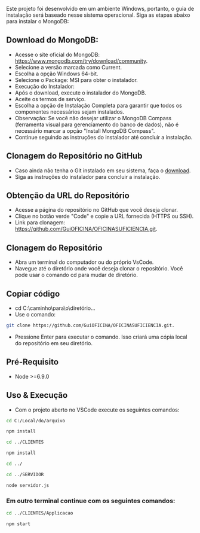 Este projeto foi desenvolvido em um ambiente Windows, portanto, o guia de instalação será baseado nesse sistema operacional. Siga as etapas abaixo para instalar o MongoDB:

## Download do MongoDB:
- Acesse o site oficial do MongoDB: https://www.mongodb.com/try/download/community.
- Selecione a versão marcada como Current.
- Escolha a opção Windows 64-bit.
- Selecione o Package: MSI para obter o instalador.
- Execução do Instalador:
- Após o download, execute o instalador do MongoDB.
- Aceite os termos de serviço.
- Escolha a opção de Instalação Completa para garantir que todos os componentes necessários sejam instalados.
- Observação: Se você não desejar utilizar o MongoDB Compass (ferramenta visual para gerenciamento do banco de dados), não é necessário marcar a opção "Install MongoDB Compass".
- Continue seguindo as instruções do instalador até concluir a instalação.

## Clonagem do Repositório no GitHub
- Caso ainda não tenha o Git instalado em seu sistema, faça o [download](https://git-scm.com/downloads).
- Siga as instruções do instalador para concluir a instalação.

## Obtenção da URL do Repositório
- Acesse a página do repositório no GitHub que você deseja clonar.
- Clique no botão verde "Code" e copie a URL fornecida (HTTPS ou SSH).
- Link para clonagem: https://github.com/GuiOFICINA/OFICINASUFICIENCIA.git.

## Clonagem do Repositório
- Abra um terminal do computador ou do próprio VsCode.
- Navegue até o diretório onde você deseja clonar o repositório. Você pode usar o comando cd para mudar de diretório. 

## Copiar código
- cd C:\caminho\para\o\diretório...
- Use o comando:
```sh
git clone https://github.com/GuiOFICINA/OFICINASUFICIENCIA.git.
```
- Pressione Enter para executar o comando. Isso criará uma cópia local do repositório em seu diretório.

## Pré-Requisito
- Node >=6.9.0

## Uso & Execução
- Com o projeto aberto no VSCode execute os seguintes comandos:
```sh
cd C:/Local/do/arquivo

npm install

cd ../CLIENTES

npm install

cd ../

cd ../SERVIDOR

node servidor.js
```

### Em outro terminal continue com os seguintes comandos: 

```sh
cd ../CLIENTES/Applicacao

npm start
```
